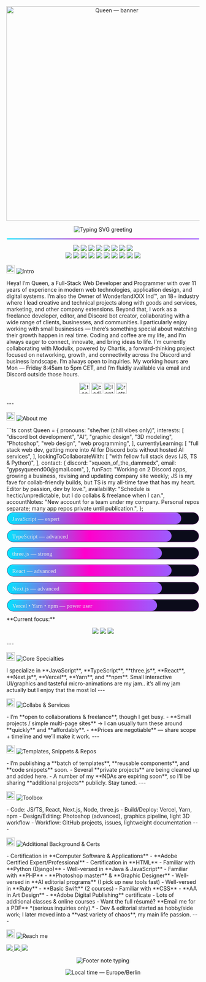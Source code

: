 <!-- TOP BANNER (transparent .gif/.apng) -->
<div align="center">
  <img src="https://media.giphy.com/media/JlJJU8Rd2QP4qxjNBc/giphy.gif" alt="Queen — banner" width="560" />
</div>
<!-- COLORED, MOBILE-SAFE TITLE (typing svg renders on desktop & mobile) -->
<p align="center">
  <img
    src="https://readme-typing-svg.demolab.com?font=Fira+Code&weight=600&duration=2800&pause=700&size=26&center=true&vCenter=true&width=720&color=9B5CFF&lines=Heya%2C+I'm+Queen!;Developer+%E2%80%A2+Editor+%E2%80%A2+Designer;Discord+Bots+%7C+AI+%7C+Web+%7C+3D%2Fthree.js"
    alt="Typing SVG greeting"
  />
</p>
<!-- Neon divider -->
<p align="center">
  <svg width="720" height="6" viewBox="0 0 720 6">
    <defs>
      <linearGradient id="g" x1="0" x2="1">
        <stop offset="0%" stop-color="#00E5FF"/>
        <stop offset="50%" stop-color="#FF00CC"/>
        <stop offset="100%" stop-color="#9B5CFF"/>
      </linearGradient>
    </defs>
    <rect x="0" y="1" width="720" height="4" rx="2" fill="url(#g)"/>
  </svg>
</p>
<!-- PURPLE-THEMED TECH BADGES -->
<p align="center">
  <!-- core -->
  <img src="https://img.shields.io/badge/JavaScript-9B5CFF?logo=javascript&logoColor=000&labelColor=2C2F33" />
  <img src="https://img.shields.io/badge/TypeScript-9B5CFF?logo=typescript&logoColor=fff&labelColor=2C2F33" />
  <img src="https://img.shields.io/badge/React-9B5CFF?logo=react&logoColor=000&labelColor=2C2F33" />
  <img src="https://img.shields.io/badge/Next.js-9B5CFF?logo=nextdotjs&logoColor=fff&labelColor=2C2F33" />
  <img src="https://img.shields.io/badge/three.js-9B5CFF?logo=threedotjs&logoColor=fff&labelColor=2C2F33" />
  <img src="https://img.shields.io/badge/Vercel-9B5CFF?logo=vercel&logoColor=fff&labelColor=2C2F33" />
  <img src="https://img.shields.io/badge/Yarn-9B5CFF?logo=yarn&logoColor=fff&labelColor=2C2F33" />
  <img src="https://img.shields.io/badge/npm-9B5CFF?logo=npm&logoColor=fff&labelColor=2C2F33" />
  <br/>
  <!-- extras -->
  <img src="https://img.shields.io/badge/Ruby-9B5CFF?logo=ruby&logoColor=fff&labelColor=2C2F33" />
  <img src="https://img.shields.io/badge/Supabase-9B5CFF?logo=supabase&logoColor=000&labelColor=2C2F33" />
  <img src="https://img.shields.io/badge/CSS3-9B5CFF?logo=css3&logoColor=fff&labelColor=2C2F33" />
  <img src="https://img.shields.io/badge/HTML5-9B5CFF?logo=html5&logoColor=fff&labelColor=2C2F33" />
  <img src="https://img.shields.io/badge/Node.js-9B5CFF?logo=nodedotjs&logoColor=fff&labelColor=2C2F33" />
  <img src="https://img.shields.io/badge/Linux-9B5CFF?logo=linux&logoColor=000&labelColor=2C2F33" />
  <img src="https://img.shields.io/badge/Java-9B5CFF?logo=openjdk&logoColor=fff&labelColor=2C2F33" />
  <img src="https://img.shields.io/badge/Python-9B5CFF?logo=python&logoColor=fff&labelColor=2C2F33" />
  <img src="https://img.shields.io/badge/PHP-9B5CFF?logo=php&logoColor=fff&labelColor=2C2F33" />
  <img src="https://img.shields.io/badge/C%2B%2B-9B5CFF?logo=cplusplus&logoColor=fff&labelColor=2C2F33" />
  <!-- JSX has no official Simple Icons logo, so omitted -->
</p>
<!-- INTRO — purple header (left-aligned) --><p align="left">
  <img src="https://media.giphy.com/media/H7AmqyARFEc7S1Smtl/giphy.gif" width="22" alt="coding" />
  <img src="https://img.shields.io/badge/Intro-9B5CFF?style=for-the-badge&labelColor=2C2F33" alt="Intro" />
</p>Heya! I’m Queen, a Full-Stack Web Developer and Programmer with over 11 years of experience in modern web technologies, application design, and digital systems. I’m also the Owner of WonderlandXXX Ind™, an 18+ industry where I lead creative and technical projects along with goods and services, marketing, and other company extensions.
Beyond that, I work as a freelance developer, editor, and Discord bot creator, collaborating with a wide range of clients, businesses, and communities. I particularly enjoy working with small businesses — there’s something special about watching their growth happen in real time.
Coding and coffee are my life, and I’m always eager to connect, innovate, and bring ideas to life.
I’m currently collaborating with Modulix, powered by Chartis, a forward-thinking project focused on networking, growth, and connectivity across the Discord and business landscape.
I’m always open to inquiries. My working hours are Mon — Friday 8:45am to 5pm CET, and I’m fluidly available via email and Discord outside those hours.
<!-- animated emoji sprinkles -->
<p align="center">
  <img src="https://media.giphy.com/media/QnZal34ldLmSxO7qqB/giphy.gif" width="28" alt="tech sparkle" />
  <img src="https://media.giphy.com/media/H7AmqyARFEc7S1Smtl/giphy.gif" width="28" alt="coding" />
  <img src="https://media.giphy.com/media/qr3ZyWgwGQjbJ1oSOf/giphy.gif" width="28" alt="laptop" />
  <img src="https://media.giphy.com/media/gGxJ9P0d6S6Kect4Ub/giphy.gif" width="28" alt="retro bubble" />
</p>
---
<!-- ABOUT ME — purple header (left-aligned) -->
<p align="left">
  <img src="https://media.giphy.com/media/qr3ZyWgwGQjbJ1oSOf/giphy.gif" width="22" alt="laptop" />
  <img src="https://img.shields.io/badge/About%20me-9B5CFF?style=for-the-badge&labelColor=2C2F33" alt="About me" />
</p>
```ts
const Queen = {
  pronouns: "she/her (chill vibes only)",
  interests: [
    "discord bot development",
    "AI",
    "graphic design",
    "3D modeling",
    "Photoshop",
    "web design",
    "web programming",
  ],
  currentlyLearning: [
    "full stack web dev, getting more into AI for Discord bots without hosted AI services",
  ],
  lookingToCollaborateWith: [
    "with fellow full stack devs (JS, TS & Python)",
  ],
  contact: {
    discord: "xqueen_of_the_dammedx",
    email: "gypsyqueend00@gmail.com",
  },
  funFact:
    "Working on 2 Discord apps, growing a business, revising and updating company site weekly; JS is my fave for collab-friendly builds, but TS is my all-time fave that has my heart. Editor by passion, dev by love.",
  availability:
    "Schedule is hectic/unpredictable, but I do collabs & freelance when I can.",
  accountNotes:
    "New account for a team under my company. Personal repos separate; many app repos private until publication.",
};

<!-- ===================== FEATURE #1: NEON SKILL BARS ===================== --><!-- pure SVG; adjust colored bar widths (0–396) to taste --><div align="center">
  <!-- JavaScript -->
  <svg viewBox="0 0 400 36" width="100%" height="36" role="img" aria-label="JavaScript — expert">
    <defs>
      <linearGradient id="gradJS" x1="0" x2="1">
        <stop offset="0%"  stop-color="#00e5ff"/>
        <stop offset="50%" stop-color="#ff00cc"/>
        <stop offset="100%" stop-color="#9b5cff"/>
      </linearGradient>
    </defs>
    <rect x="2" y="2" rx="12" ry="12" width="396" height="24" fill="#0b0b1a" stroke="#3a0a47"/>
    <rect x="2" y="2" rx="12" ry="12" width="360" height="24" fill="url(#gradJS)"/>
    <text x="12" y="19" fill="#eaeaea" font-size="12" font-family="ui-monospace, SFMono-Regular">JavaScript — expert</text>
  </svg>
  <!-- TypeScript -->
  <svg viewBox="0 0 400 36" width="100%" height="36" role="img" aria-label="TypeScript — advanced">
    <defs><linearGradient id="gradTS" x1="0" x2="1">
      <stop offset="0%" stop-color="#00e5ff"/><stop offset="50%" stop-color="#ff00cc"/><stop offset="100%" stop-color="#9b5cff"/>
    </linearGradient></defs>
    <rect x="2" y="2" rx="12" ry="12" width="396" height="24" fill="#0b0b1a" stroke="#3a0a47"/>
    <rect x="2" y="2" rx="12" ry="12" width="340" height="24" fill="url(#gradTS)"/>
    <text x="12" y="19" fill="#eaeaea" font-size="12" font-family="ui-monospace, SFMono-Regular">TypeScript — advanced</text>
  </svg>
  <!-- three.js -->
  <svg viewBox="0 0 400 36" width="100%" height="36" role="img" aria-label="three.js — strong">
    <defs><linearGradient id="grad3" x1="0" x2="1">
      <stop offset="0%" stop-color="#00e5ff"/><stop offset="50%" stop-color="#ff00cc"/><stop offset="100%" stop-color="#9b5cff"/>
    </linearGradient></defs>
    <rect x="2" y="2" rx="12" ry="12" width="396" height="24" fill="#0b0b1a" stroke="#3a0a47"/>
    <rect x="2" y="2" rx="12" ry="12" width="320" height="24" fill="url(#grad3)"/>
    <text x="12" y="19" fill="#eaeaea" font-size="12" font-family="ui-monospace, SFMono-Regular">three.js — strong</text>
  </svg>
  <!-- React -->
  <svg viewBox="0 0 400 36" width="100%" height="36" role="img" aria-label="React — advanced">
    <defs><linearGradient id="gradR" x1="0" x2="1">
      <stop offset="0%" stop-color="#00e5ff"/><stop offset="50%" stop-color="#ff00cc"/><stop offset="100%" stop-color="#9b5cff"/>
    </linearGradient></defs>
    <rect x="2" y="2" rx="12" ry="12" width="396" height="24" fill="#0b0b1a" stroke="#3a0a47"/>
    <rect x="2" y="2" rx="12" ry="12" width="340" height="24" fill="url(#gradR)"/>
    <text x="12" y="19" fill="#eaeaea" font-size="12" font-family="ui-monospace, SFMono-Regular">React — advanced</text>
  </svg>
  <!-- Next.js -->
  <svg viewBox="0 0 400 36" width="100%" height="36" role="img" aria-label="Next.js — advanced">
    <defs><linearGradient id="gradN" x1="0" x2="1">
      <stop offset="0%" stop-color="#00e5ff"/><stop offset="50%" stop-color="#ff00cc"/><stop offset="100%" stop-color="#9b5cff"/>
    </linearGradient></defs>
    <rect x="2" y="2" rx="12" ry="12" width="396" height="24" fill="#0b0b1a" stroke="#3a0a47"/>
    <rect x="2" y="2" rx="12" ry="12" width="320" height="24" fill="url(#gradN)"/>
    <text x="12" y="19" fill="#eaeaea" font-size="12" font-family="ui-monospace, SFMono-Regular">Next.js — advanced</text>
  </svg>
  <!-- Tooling band -->
  <svg viewBox="0 0 400 36" width="100%" height="36" role="img" aria-label="Vercel • Yarn • npm — power user">
    <defs><linearGradient id="gradT" x1="0" x2="1">
      <stop offset="0%" stop-color="#00e5ff"/><stop offset="50%" stop-color="#ff00cc"/><stop offset="100%" stop-color="#9b5cff"/>
    </linearGradient></defs>
    <rect x="2" y="2" rx="12" ry="12" width="396" height="24" fill="#0b0b1a" stroke="#3a0a47"/>
    <rect x="2" y="2" rx="12" ry="12" width="310" height="24" fill="url(#gradT)"/>
    <text x="12" y="19" fill="#eaeaea" font-size="12" font-family="ui-monospace, SFMono-Regular">Vercel • Yarn • npm — power user</text>
  </svg>
</div>
<!-- ===================== FEATURE #3: TODAY'S FOCUS (purple chips) ===================== -->
**Current focus:**
<p align="center">
  <img src="https://img.shields.io/badge/three.js-9B5CFF?label=&logo=threedotjs&logoColor=fff&labelColor=2C2F33" />
  <img src="https://img.shields.io/badge/UI%20polish-9B5CFF?label=&labelColor=2C2F33" />
  <img src="https://img.shields.io/badge/Docs%20cleanup-9B5CFF?label=&labelColor=2C2F33" />
</p>
---
<!-- CORE SPECIALTIES — purple header (left-aligned) -->
<p align="left">
  <img src="https://media.giphy.com/media/H7AmqyARFEc7S1Smtl/giphy.gif" width="22" alt="coding" />
  <img src="https://img.shields.io/badge/Core%20Specialties-9B5CFF?style=for-the-badge&labelColor=2C2F33" alt="Core Specialties" />
</p>
I specialize in **JavaScript**, **TypeScript**, **three.js**, **React**, **Next.js**, **Vercel**, **Yarn**, and **npm**.  
Small interactive UI/graphics and tasteful micro-animations are my jam.. it’s all my jam actually but I enjoy that the most lol
---
<!-- COLLABS & SERVICES — purple header (left-aligned) -->
<p align="left">
  <img src="https://media.giphy.com/media/QnZal34ldLmSxO7qqB/giphy.gif" width="22" alt="tech" />
  <img src="https://img.shields.io/badge/Collabs%20%26%20Services-9B5CFF?style=for-the-badge&labelColor=2C2F33" alt="Collabs & Services" />
</p>
- I’m **open to collaborations & freelance**, though I get busy.  
- **Small projects / simple multi-page sites** → I can usually turn these around **quickly** and **affordably**.  
- **Prices are negotiable** — share scope + timeline and we’ll make it work.
---
<!-- TEMPLATES, SNIPPETS & REPOS — purple header (left-aligned) -->
<p align="left">
  <img src="https://media.giphy.com/media/QnZal34ldLmSxO7qqB/giphy.gif" width="22" alt="tech" />
  <img src="https://img.shields.io/badge/Templates%2C%20Snippets%20%26%20Repos-9B5CFF?style=for-the-badge&labelColor=2C2F33" alt="Templates, Snippets & Repos" />
</p>
- I’m publishing a **batch of templates**, **reusable components**, and **code snippets** soon.  
- Several **private projects** are being cleaned up and added here.  
- A number of my **NDAs are expiring soon**, so I’ll be sharing **additional projects** publicly. Stay tuned.
---
<!-- TOOLBOX — purple header (left-aligned) -->
<p align="left">
  <img src="https://media.giphy.com/media/gGxJ9P0d6S6Kect4Ub/giphy.gif" width="22" alt="bubble" />
  <img src="https://img.shields.io/badge/Toolbox-9B5CFF?style=for-the-badge&labelColor=2C2F33" alt="Toolbox" />
</p>
- Code: JS/TS, React, Next.js, Node, three.js  
- Build/Deploy: Vercel, Yarn, npm  
- Design/Editing: Photoshop (advanced), graphics pipeline, light 3D workflow  
- Workflow: GitHub projects, issues, lightweight documentation
---
<!-- BACKGROUND & CERTS — purple header (left-aligned) -->
<p align="left">
  <img src="https://media.giphy.com/media/hS42TuYYnANLFR9IRQ/giphy.gif" width="22" alt="404 playful" />
  <img src="https://img.shields.io/badge/Additional%20Background%20%26%20Certs-9B5CFF?style=for-the-badge&labelColor=2C2F33" alt="Additional Background & Certs" />
</p>
- Certification in **Computer Software & Applications**  
- **Adobe Certified Expert/Professional**  
- Certification in **HTML**  
- Familiar with **Python (Django)**  
- Well-versed in **Java & JavaScript**  
- Familiar with **PHP**  
- **Photoshop master** & **Graphic Designer**  
- Well-versed in **AI editorial programs** (I pick up new tools fast)  
- Well-versed in **Ruby**  
- **Basic Swift** (2 courses)  
- Familiar with **CSS**  
- **AA in Art Design**  
- **Adobe Digital Publishing** certificate  
- Lots of additional classes & online courses  
  - Want the full résumé? **Email me for a PDF** *(serious inquiries only).*  
- Dev & editorial started as hobby/side work; I later moved into a **vast variety of chaos**, my main life passion.
---
<!-- REACH ME — purple header (left-aligned) -->
<p align="left">
  <img src="https://media.giphy.com/media/QuI2G48pcj20qNHE3f/giphy.gif" width="22" alt="mail" />
  <img src="https://img.shields.io/badge/Reach%20me-9B5CFF?style=for-the-badge&labelColor=2C2F33" alt="Reach me" />
</p>
<p>
  <a href="mailto:gypsyqueend00@gmail.com">
    <img src="https://img.shields.io/badge/Email-gypsyqueend00%40gmail.com-red?logo=gmail&logoColor=white" />
  </a>
  <a href="mailto:ange.modulix@gmail.com">
    <img src="https://img.shields.io/badge/Email-ange.modulix%40gmail.com-red?logo=gmail&logoColor=white" />
  </a>
  <a href="https://discord.com/users/REPLACE_DISCORD_USER_ID">
    <img src="https://img.shields.io/badge/Discord-@xqueen__of__the__dammedx-5865F2?logo=discord&logoColor=white" />
  </a>
</p>
<!-- FOOTNOTE: animated typing note (neon purple, 9 lines, bigger size) -->
<p align="center">
  <img
    src="https://readme-typing-svg.demolab.com?font=Fira+Code&weight=600&duration=2800&pause=900&size=22&center=true&vCenter=true&width=720&color=9B5CFF&repeat=true&lines=Thanks%20for%20visiting%20my%20profile%21;If%20you%20have%20a%20question;or%20need%20help%2C;don%27t%20hesitate%20to%20reach%20out.;My%20availability%20can%20be%20a%20bit%20wonky%2C;but%20I%27m%20friendly;and%20happy%20to%20help%20when%20I%20can.;I%20don%27t%20charge%20for%20simple%20questions%2C;help%2C%20or%20inquiries."
    alt="Footer note typing"
  />
</p>
<!-- Local time (Berlin) — Option A (very bottom) -->
<p align="center">
  <img
    src="https://img.shields.io/badge/dynamic/json?url=https%3A%2F%2Fworldtimeapi.org%2Fapi%2Ftimezone%2FEurope%2FBerlin&query=%24.datetime&label=Local%20time&style=flat&color=9B5CFF"
    alt="Local time — Europe/Berlin"
  />
</p>
